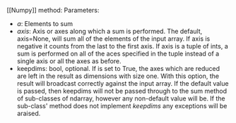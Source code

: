 [[Numpy]] method:
Parameters:
- *a*: Elements to sum
- *axis*: Axis or axes along which a sum is performed. The default, axis=None, will sum all of the elements of the input array. If axis is negative it counts from the last to the first axis. If axis is a tuple of ints, a sum is performed on all of the aces specified in the tuple instead of a single axis or all the axes as before.
- keepdims: bool, optional. If is set to True, the axes which are reduced are left in the result as dimensions with size one. With this option, the result will broadcast correctly against the input array. If the default value is passed, then keepdims will not be passed through to the sum method of sub-classes of ndarray, however any non-default value will be. If the sub-class' method does not implement *keepdims* any exceptions will be araised.